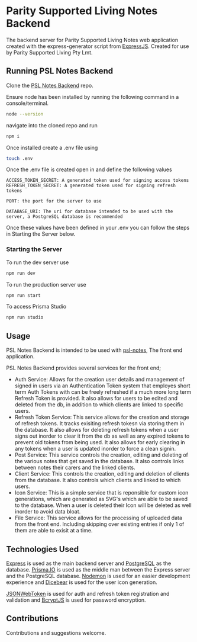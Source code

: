 # Parity Supported Living Notes Backend

The backend server for Parity Supported Living Notes web application created with the express-generator script from [ExpressJS](https://expressjs.com/en/starter/generator.html). Created for use by Parity Supported Living Pty Lmt.

## Running PSL Notes Backend

Clone the [PSL Notes Backend](https://github.com/wSwanepoel199/-Parity-Supported-Living-Backend) repo.

Ensure node has been installed by running the following command in a console/terminal.

```bash
node --version
```

navigate into the cloned repo and run

```bash
npm i
```

Once installed create a .env file using

```bash
touch .env
```

Once the .env file is created open in and define the following values

```text
ACCESS_TOKEN_SECRET: A generated token used for signing access tokens
REFRESH_TOKEN_SECRET: A generated token used for signing refresh tokens

PORT: the port for the server to use

DATABASE_URI: The uri for database intended to be used with the server, a PostgreSQL database is recommended
```

Once these values have been defined in your .env you can follow the steps in Starting the Server below.

### Starting the Server

To run the dev server use

```bash
npm run dev
```

To run the production server use

```bash
npm run start
```

To access Prisma Studio

```bash
npm run studio
```

## Usage

PSL Notes Backend is intended to be used with [psl-notes](https://github.com/wSwanepoel199/Parity-Supported-Living), The front end application.

PSL Notes Backend provides several services for the front end;

- Auth Service: Allows for the creation user details and management of signed in users via an Authentication Token system that employes short term Auth Tokens with can be freely refreshed if a much more long term Refresh Token is provided. It also allows for users to be edited and deleted from the db, in addition to which clients are linked to specific users.
- Refresh Token Service: This service allows for the creation and storage of refresh tokens. It tracks exisiting refresh tokesn via storing them in the database. It also allows for deleting refresh tokens when a user signs out inorder to clear it from the db as well as any expired tokens to prevent old tokens from being used. It also allows for early clearing in any tokens when a user is updated inorder to force a clean signin.
- Post Service: This service controls the creation, editing and deleting of the various notes that get saved in the database. It also controls links between notes their carers and the linked clients.
- Client Service: This controls the creation, editing and deletion of clients from the database. It also controls which clients and linked to which users.
- Icon Service: This is a simple service that is reponsible for custom icon generations, which are generated as SVG's which are able to be saved to the database. When a user is deleted their Icon will be deleted as well inorder to avoid data bloat.
- File Service: This service allows for the processing of uploaded data from the front end. Including skipping over existing entries if only 1 of them are able to exisit at a time.

## Technologies Used

[Express](https://expressjs.com/) is used as the main backend server and [PostgreSQL](https://www.postgresql.org/) as the database. [Prisma.IO](https://www.prisma.io/) is used as the middle man between the Express server and the PostgreSQL database. [Nodemon](https://nodemon.io/) is used for an easier development experience and [Dicebear](https://www.dicebear.com/) is used for the user icon generation.

[JSONWebToken](https://jwt.io/) is used for auth and refresh token registration and validation and [BcryptJS](https://github.com/kelektiv/node.bcrypt.js/) is used for password encryption.

## Contributions

Contributions and suggestions welcome.
